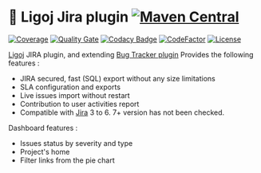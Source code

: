 # :link: Ligoj Jira plugin [![Maven Central](https://maven-badges.herokuapp.com/maven-central/org.ligoj.plugin/plugin-bt-jira/badge.svg)](https://maven-badges.herokuapp.com/maven-central/org.ligoj.plugin/plugin-bt-jira)

[![Coverage](https://sonarcloud.io/api/project_badges/measure?project=org.ligoj.plugin%3Aplugin-bt-jira&metric=coverage)](https://sonarcloud.io/dashboard?id=org.ligoj.plugin%3Aplugin-bt-jira)
[![Quality Gate](https://sonarcloud.io/api/project_badges/measure?metric=alert_status&project=org.ligoj.plugin:plugin-bt-jira)](https://sonarcloud.io/dashboard/index/org.ligoj.plugin:plugin-bt-jira)
[![Codacy Badge](https://api.codacy.com/project/badge/Grade/310da2c543c84d23a4d9a38ecef27b3f)](https://www.codacy.com/gh/ligoj/plugin-bt-jira?utm_source=github.com&amp;utm_medium=referral&amp;utm_content=ligoj/plugin-bt-jira&amp;utm_campaign=Badge_Grade)
[![CodeFactor](https://www.codefactor.io/repository/github/ligoj/plugin-bt-jira/badge)](https://www.codefactor.io/repository/github/ligoj/plugin-bt-jira)
[![License](http://img.shields.io/:license-mit-blue.svg)](http://fabdouglas.mit-license.org/)

[Ligoj](https://github.com/ligoj/ligoj) JIRA plugin, and extending [Bug Tracker plugin](https://github.com/ligoj/plugin-bt)
Provides the following features :
- JIRA secured, fast (SQL) export without any size limitations
- SLA configuration and exports
- Live issues import without restart
- Contribution to user activities report
- Compatible with [Jira](https://www.atlassian.com/software/jira) 3 to 6. 7+ version has not been checked.

Dashboard features :
- Issues status by severity and type
- Project's home
- Filter links from the pie chart